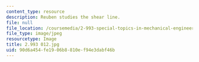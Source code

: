 ```yaml
---
content_type: resource
description: Reuben studies the shear line.
file: null
file_location: /coursemedia/2-993-special-topics-in-mechanical-engineering-the-art-and-science-of-boat-design-january-iap-2007/90d6a454fe1906b8810ef94e3dabf46b_2993012.jpg
file_type: image/jpeg
resourcetype: Image
title: 2.993 012.jpg
uid: 90d6a454-fe19-06b8-810e-f94e3dabf46b
---
```

